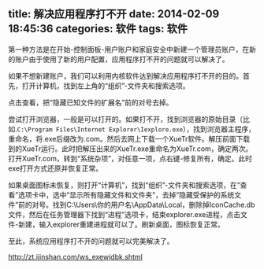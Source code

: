 title: 解决应用程序打不开
date: 2014-02-09 18:45:36
categories: 软件
tags: 软件
---
第一种方法是在开始-控制面板-用户账户和家庭安全中新建一个管理员账户，在新的账户由于使用了新的用户配置，应用程序打不开的问题就可以解决了。

<!-- more -->

如果不想新建账户，我们可以利用内核软件达到解决应用程序打不开的目的。首先，打开计算机，找到左上角的“组织”-文件夹和搜索选项。

点击查看，把“隐藏已知文件的扩展名”前的对号去掉。

尝试打开浏览器，一般是可以打开的。如果打不开，找到浏览器的原始目录（比如.`C:\Program Files\Internet Explorer\Iexplore.exe`），找到浏览器主程序，重命名，将.exe后缀改为.com。然后去网上下载一个XueTr软件。解压前面下载到的XueTr运行。此时把解压出来的XueTr.exe重命名为XueTr.com，确定两次。打开XueTr.com，转到“系统杂项”，对任意一项，点右键-修复所有，确定。此时exe打开方式还原并恢复正常。

如果桌面图标未恢复，则打开“计算机”，找到“组织”-文件夹和搜索选项，在“查看”选项卡中，选中“显示所有隐藏文件和文件夹”，去掉“隐藏受保护的系统文件”前的对号。找到C:\Users\你的用户名\AppData\Local，删除掉IconCache.db文件，然后在任务管理器下找到“进程”选项卡，结束explorer.exe进程，点击文件-新建，输入explorer重建进程就可以了。刷新桌面，图标恢复正常。

至此，系统应用程序打不开的问题就可以完美解决了。

<http://zt.ijinshan.com/ws_exewjdbk.shtml>
